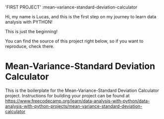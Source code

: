 'FIRST PROJECT' :mean-variance-standard-deviation-calculator

Hi, my name is Lucas, and this is the first step on my journey to learn data analysis with PYTHON!

This is just the beginning!

You can find the source of this project right below, so if you want to reproduce, check there.


# Mean-Variance-Standard Deviation Calculator

This is the boilerplate for the Mean-Variance-Standard Deviation Calculator project. Instructions for building your project can be found at https://www.freecodecamp.org/learn/data-analysis-with-python/data-analysis-with-python-projects/mean-variance-standard-deviation-calculator
